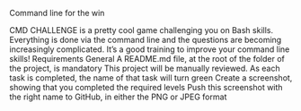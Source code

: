 Command line for the win


CMD CHALLENGE is a pretty cool game challenging you on Bash skills. Everything is done via the command line and the questions are becoming increasingly complicated. It’s a good training to improve your command line skills!
Requirements
General
A README.md file, at the root of the folder of the project, is mandatory
This project will be manually reviewed.
As each task is completed, the name of that task will turn green
Create a screenshot, showing that you completed the required levels
Push this screenshot with the right name to GitHub, in either the PNG or JPEG format
